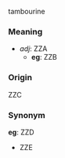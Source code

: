 tambourine
### Meaning
+ _adj_: ZZA
    + __eg__: ZZB

### Origin

ZZC

### Synonym

__eg__: ZZD

+ ZZE


